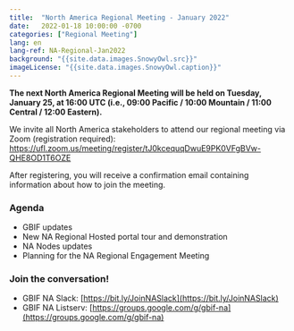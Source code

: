 ```yaml
---
title:  "North America Regional Meeting - January 2022"
date:   2022-01-18 10:00:00 -0700
categories: ["Regional Meeting"]
lang: en
lang-ref: NA-Regional-Jan2022
background: "{{site.data.images.SnowyOwl.src}}"
imageLicense: "{{site.data.images.SnowyOwl.caption}}"
---
```


**The next North America Regional Meeting will be held on Tuesday, January 25, at 16:00 UTC (i.e., 09:00 Pacific / 10:00 Mountain / 11:00 Central / 12:00 Eastern).**

We invite all North America stakeholders to attend our regional meeting via Zoom (registration required): https://ufl.zoom.us/meeting/register/tJ0kcequqDwuE9PK0VFgBVw-QHE8OD1T6OZE 

After registering, you will receive a confirmation email containing information about how to join the meeting.

### Agenda
* GBIF updates
* New NA Regional Hosted portal tour and demonstration
* NA Nodes updates
* Planning for the NA Regional Engagement Meeting

### Join the conversation!
* GBIF NA Slack: [https://bit.ly/JoinNASlack](https://bit.ly/JoinNASlack)
* GBIF NA Listserv: [https://groups.google.com/g/gbif-na](https://groups.google.com/g/gbif-na)

<!--- ### Materials and resources from the meeting (view only): --->
